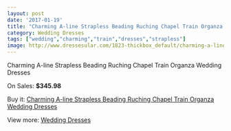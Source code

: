 ```yaml
---
layout: post
date: '2017-01-19'
title: "Charming A-line Strapless Beading Ruching Chapel Train Organza Wedding Dresses"
category: Wedding Dresses
tags: ["wedding","charming","train","dresses","strapless"]
image: http://www.dressesular.com/1823-thickbox_default/charming-a-line-strapless-beading-ruching-chapel-train-organza-wedding-dresses.jpg
---
```

Charming A-line Strapless Beading Ruching Chapel Train Organza Wedding Dresses

On Sales: **$345.98**
<a href="https://www.dressesular.com/wedding-dresses/670-charming-a-line-strapless-beading-ruching-chapel-train-organza-wedding-dresses.html"><amp-img layout="responsive" width="600" height="600" src="//www.dressesular.com/1823-thickbox_default/charming-a-line-strapless-beading-ruching-chapel-train-organza-wedding-dresses.jpg" alt="Charming A-line Strapless Beading Ruching Chapel Train Organza Wedding Dresses 0" /></a>
<a href="https://www.dressesular.com/wedding-dresses/670-charming-a-line-strapless-beading-ruching-chapel-train-organza-wedding-dresses.html"><amp-img layout="responsive" width="600" height="600" src="//www.dressesular.com/1824-thickbox_default/charming-a-line-strapless-beading-ruching-chapel-train-organza-wedding-dresses.jpg" alt="Charming A-line Strapless Beading Ruching Chapel Train Organza Wedding Dresses 1" /></a>

Buy it: [Charming A-line Strapless Beading Ruching Chapel Train Organza Wedding Dresses](https://www.dressesular.com/wedding-dresses/670-charming-a-line-strapless-beading-ruching-chapel-train-organza-wedding-dresses.html "Charming A-line Strapless Beading Ruching Chapel Train Organza Wedding Dresses")

View more: [Wedding Dresses](https://www.dressesular.com/3-wedding-dresses "Wedding Dresses")
